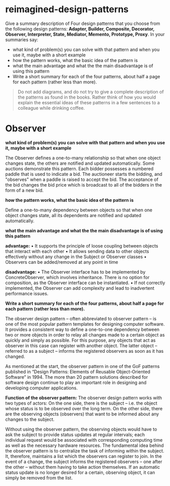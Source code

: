 # reimagined-design-patterns

Give a summary description of Four design patterns that you choose from the following design patterns: **Adapter,  Builder, Composite, Decorator, Observer, Interpreter, State, Mediator, Memento, Prototype, Proxy**. In your summaries say:

- what kind of problem(s) you can solve with that pattern and when you use it, maybe with a short example        
- how the pattern works, what the basic idea of the pattern is
- what the main advantage and what the the main disadvantage is of using this pattern
- Write a short summary for each of the four patterns, about half a page for each pattern (rather less than more).
        
> Do not add diagrams, and do not try to give a complete description of the patterns as found in the books. Rather think of how you would explain the essential ideas of these patterns in a few sentences to a colleague while drinking coffee.



# Observer
**what kind of problem(s) you can solve with that pattern and when you use it, maybe with a short example**

The Observer defines a one-to-many relationship so that when one object changes state, the others are notified and updated automatically. Some auctions demonstrate this pattern. Each bidder possesses a numbered paddle that is used to indicate a bid. The auctioneer starts the bidding, and "observes" when a paddle is raised to accept the bid. The acceptance of the bid changes the bid price which is broadcast to all of the bidders in the form of a new bid.
	
**how the pattern works, what the basic idea of the pattern is**

Define a one-to-many dependency between objects so that when one object changes state, all its dependents are notified and updated automatically.
	
**what the main advantage and what the the main disadvantage is of using this pattern**

**advantage:**
•	It supports the principle of loose coupling between objects that interact with each other
•	It allows sending data to other objects effectively without any change in the Subject or Observer classes
•	Observers can be added/removed at any point in time

**disadvantage:**
•	The Observer interface has to be implemented by ConcreteObserver, which involves inheritance. There is no option for composition, as the Observer interface can be instantiated.
•	If not correctly implemented, the Observer can add complexity and lead to inadvertent performance issues.

**Write a short summary for each of the four patterns, about half a page for each pattern (rather less than more).**

The observer design pattern – often abbreviated to observer pattern – is one of the most popular pattern templates for designing computer software. It provides a consistent way to define a one-to-one dependency between two or more objects in order to relay all changes made to a certain object as quickly and simply as possible. For this purpose, any objects that act as observer in this case can register with another object. The latter object – referred to as a subject – informs the registered observers as soon as it has changed.

As mentioned at the start, the observer pattern in one of the GoF patterns published in “Design Patterns: Elements of Reusable Object-Oriented Software” in 1994. The more than 20 pattern solutions described for software design continue to play an important role in designing and developing computer applications.

**Function of the observer pattern:**
The observer design pattern works with two types of actors: On the one side, there is the subject – i.e. the object whose status is to be observed over the long term. On the other side, there are the observing objects (observers) that want to be informed about any changes to the subject.

Without using the observer pattern, the observing objects would have to ask the subject to provide status updates at regular intervals; each individual request would be associated with corresponding computing time as well as the necessary hardware resources. The fundamental idea behind the observer pattern is to centralize the task of informing within the subject. It, therefore, maintains a list which the observers can register to join. In the event of a change, the subject informs the registered observers – one after the other – without them having to take action themselves. If an automatic status update is no longer desired for a certain, observing object, it can simply be removed from the list.

